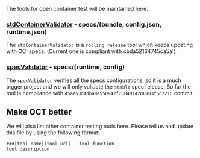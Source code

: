 The tools for open container test will be maintained here.

### [stdContainerValidator](stdContainerValidator/README.md) - specs/(bundle, config.json, runtime.json)
The `stdContainerValidator` is a `rolling release` tool which keeps updating with OCI specs.
(Current one is compliant with cbda52164745ca5a')

### [specValidator](specsValidator/README.md) - specs/(runtime, config)
The `specValidator` verifies all the specs configurations, so it is a much bigger project
and we will only validate the `stable` spec release.
So far the tool is compliance with `45ae53d4dba8e550942f7384914206103f6d2216` commit.

## Make OCT better
We will also list other container testing tools here.
Please tell us and update this file by using the following format:

```
###[tool name](tool url) - tool function
tool description

```
